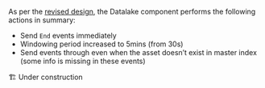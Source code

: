 As per the [revised design](https://foxsportsau.atlassian.net/wiki/spaces/OM/pages/1092911797/History+API#2.3-Revised-Design), the Datalake component performs the following actions in summary:

-   Send `End` events immediately
-   Windowing period increased to 5mins (from 30s)
-   Send events through even when the asset doesn’t exist in master index (some info is missing in these events)


🏗️  Under construction